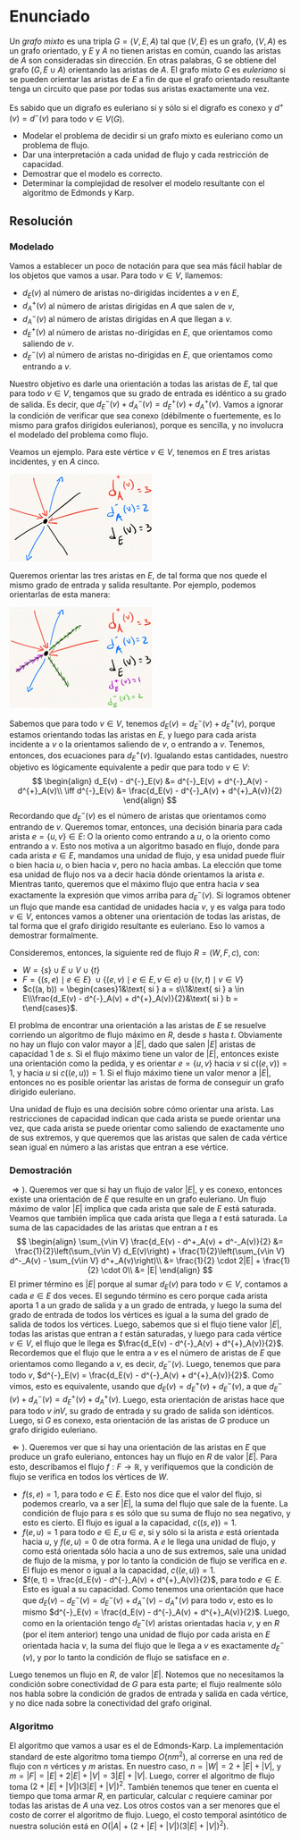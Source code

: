 # Enunciado

Un _grafo mixto_ es una tripla $G = (V, E, A)$ tal que $(V, E)$ es un grafo, $(V, A)$ es un grafo orientado, y $E$ y $A$ no tienen aristas en común, cuando las aristas de $A$ son consideradas sin dirección. En otras palabras, G se obtiene del grafo $(G, E \cup A)$ orientando las aristas de $A$. El grafo mixto $G$ es _euleriano_ si se pueden orientar las aristas de $E$ a fin de que el grafo orientado resultante tenga un circuito que pase por todas sus aristas exactamente una vez.

Es sabido que un digrafo es euleriano si y sólo si el digrafo es conexo y $d^+(v) = d^-(v)$ para todo $v \in V(G)$.

* Modelar el problema de decidir si un grafo mixto es euleriano como un problema de flujo.
* Dar una interpretación a cada unidad de flujo y cada restricción de capacidad. 
* Demostrar que el modelo es correcto. 
* Determinar la complejidad de resolver el modelo resultante con el algoritmo de Edmonds y Karp.

## Resolución

### Modelado

Vamos a establecer un poco de notación para que sea más fácil hablar de los objetos que vamos a usar. Para todo $v \in V$, llamemos:

* $d_E(v)$ al número de aristas no-dirigidas incidentes a $v$ en $E$,
* $d^{+}_A(v)$ al número de aristas dirigidas en $A$ que salen de $v$,
* $d^{-}_A(v)$ al número de aristas dirigidas en $A$ que llegan a $v$.
* $d^{+}_E(v)$ al número de aristas no-dirigidas en $E$, que orientamos como saliendo de $v$.
* $d^{-}_E(v)$ al número de aristas no-dirigidas en $E$, que orientamos como entrando a $v$.

Nuestro objetivo es darle una orientación a todas las aristas de $E$, tal que para todo $v \in V$, tengamos que su grado de entrada es idéntico a su grado de salida. Es decir, que $d^{-}_E(v) + d^{-}_A(v) = d^{+}_E(v) + d^{+}_A(v)$. Vamos a ignorar la condición de verificar que sea conexo (débilmente o fuertemente, es lo mismo para grafos dirigidos eulerianos), porque es sencilla, y no involucra el modelado del problema como flujo.

Veamos un ejemplo. Para este vértice $v \in V$, tenemos en $E$ tres aristas incidentes, y en $A$ cinco.

<img src="./GrafoMixtoEuleriano_1.jpg" alt="GrafoMixtoEuleriano_1" style="zoom: 25%;" />

Queremos orientar las tres aristas en $E$, de tal forma que nos quede el mismo grado de entrada y salida resultante. Por ejemplo, podemos orientarlas de esta manera:

<img src="./GrafoMixtoEuleriano_2.jpg" alt="GrafoMixtoEuleriano_2" style="zoom: 25%;" />

Sabemos que para todo $v \in V$, tenemos $d_E(v) = d^{-}_E(v) + d^{+}_E(v)$, porque estamos orientando todas las aristas en $E$, y luego para cada arista incidente a $v$ o la orientamos saliendo de $v$, o entrando a $v$. Tenemos, entonces, dos ecuaciones para $d^{+}_E(v)$. Igualando estas cantidades, nuestro objetivo es lógicamente equivalente a pedir que para todo $v \in V$:
$$
\begin{align}
d_E(v) - d^{-}_E(v) &= d^{-}_E(v) + d^{-}_A(v) - d^{+}_A(v)\\
\iff d^{-}_E(v) &= \frac{d_E(v) - d^{-}_A(v) + d^{+}_A(v)}{2}
\end{align}
$$
Recordando que $d^{-}_E(v)$ es el número de aristas que orientamos como entrando de $v$. Queremos tomar, entonces, una decisión binaria para cada arista $e = \{u, v\} \in E$: O la oriento como entrando a $u$, o la oriento como entrando a $v$. Esto nos motiva a un algoritmo basado en flujo, donde para cada arista $e \in E$, mandamos una unidad de flujo, y esa unidad puede fluir o bien hacia $u$, o bien hacia $v$, pero no hacia ambas. La elección que tome esa unidad de flujo nos va a decir hacia dónde orientamos la arista $e$. Mientras tanto, queremos que el máximo flujo que entra hacia $v$ sea exactamente la expresión que vimos arriba para $d^{-}_E(v)$. Si logramos obtener un flujo que mande esa cantidad de unidades hacia $v$, y es valga para todo $v \in V$, entonces vamos a obtener una orientación de todas las aristas, de tal forma que el grafo dirigido resultante es euleriano. Eso lo vamos a demostrar formalmente.

Consideremos, entonces, la siguiente red de flujo $R = (W, F, c$), con:

* $W = \{s\} \cup E \cup V \cup \{t\}$
* $F = \{(s, e) \mid e \in E\}\ \cup \{(e, v) \mid e \in E, v \in e\} \cup \{(v, t) \mid v \in V\}$
* $c((a, b)) = \begin{cases}1&\text{ si } a = s\\1&\text{ si } a \in E\\\frac{d_E(v) - d^{-}_A(v) + d^{+}_A(v)}{2}&\text{ si } b = t\end{cases}$.

El problma de encontrar una orientación a las aristas de $E$ se resuelve corriendo un algoritmo de flujo máximo en $R$, desde $s$ hasta $t$. Obviamente no hay un flujo con valor mayor a $|E|$, dado que salen $|E|$ aristas de capacidad $1$ de $s$. Si el flujo máximo tiene un valor de $|E|$, entonces existe una orientación como la pedida, y es orientar $e = \{u, v\}$ hacia $v$ si $c((e, v)) = 1$, y hacia $u$ si $c((e, u)) = 1$. Si el flujo máximo tiene un valor menor a $|E|$, entonces no es posible orientar las aristas de forma de conseguir un grafo dirigido euleriano.

Una unidad de flujo es una decisión sobre cómo orientar una arista. Las restricciones de capacidad indican que cada arista se puede orientar una vez, que cada arista se puede orientar como saliendo de exactamente uno de sus extremos, y que queremos que las aristas que salen de cada vértice sean igual en número a las aristas que entran a ese vértice.

### Demostración

$\Rightarrow)$. Queremos ver que si hay un flujo de valor $|E|$, y es conexo, entonces existe una orientación de $E$ que resulte en un grafo euleriano. Un flujo máximo de valor $|E|$ implica que cada arista que sale de $E$ está saturada. Veamos que también implica que cada arista que llega a $t$ está saturada. La suma de las capacidades de las aristas que entran a $t$ es
$$
\begin{align}
\sum_{v\in V} \frac{d_E(v) - d^+_A(v) + d^-_A(v)}{2} &= \frac{1}{2}\left(\sum_{v\in V} d_E(v)\right) + \frac{1}{2}\left(\sum_{v\in V}  d^-_A(v) - \sum_{v\in V} d^+_A(v)\right)\\
&= \frac{1}{2} \cdot 2|E| + \frac{1}{2} \cdot 0\\
&= |E|
\end{align}
$$
El primer término es $|E|$ porque al sumar $d_E(v)$ para todo $v \in V$, contamos a cada $e \in E$ dos veces. El segundo término es cero porque cada arista aporta 1 a un grado de salida y a un grado de entrada, y luego la suma del grado de entrada de todos los vértices es igual a la suma del grado de salida de todos los vértices.
Luego, sabemos que si el flujo tiene valor $|E|$, todas las aristas que entran a $t$ están saturadas, y luego para cada vértice $v \in V$, el flujo que le llega es $\frac{d_E(v) - d^{-}_A(v) + d^{+}_A(v)}{2}$. Recordemos que el flujo que le entra a $v$ es el número de aristas de $E$ que orientamos como llegando a $v$, es decir, $d^{-}_E(v)$. Luego, tenemos que para todo $v$, $d^{-}_E(v) = \frac{d_E(v) - d^{-}_A(v) + d^{+}_A(v)}{2}$. Como vimos, esto es equivalente, usando que $d_E(v) = d^+_E(v) + d^-_E(v)$, a que $d^{-}_E(v) + d^{-}_A(v) = d^{+}_E(v) + d^{+}_A(v)$. Luego, esta orientación de aristas hace que para todo $v \ in V$, su grado de entrada y su grado de salida son idénticos.
Luego, si $G$ es conexo, esta orientación de las aristas de $G$ produce un grafo dirigido euleriano.

$\Leftarrow)$. Queremos ver que si hay una orientación de las aristas en $E$ que produce un grafo euleriano, entonces hay un flujo en $R$ de valor $|E|$. Para esto, describamos el flujo $f:F \to \mathbb{R}$, y verifiquemos que la condición de flujo se verifica en todos los vértices de $W$.

* $f(s, e) = 1$, para todo $e \in E$. Esto nos dice que el valor del flujo, si podemos crearlo, va a ser $|E|$, la suma del flujo que sale de la fuente. La condición de flujo para $s$ es sólo que su suma de flujo no sea negativo, y esto es cierto. El flujo es igual a la capacidad, $c((s, e)) = 1$.
* $f(e, u) = 1$ para todo $e \in E, u \in e$, si y sólo si la arista $e$ está orientada hacia $u$, y $f(e, u) = 0$ de otra forma. A $e$ le llega una unidad de flujo, y como está orientada sólo hacia a uno de sus extremos, sale una unidad de flujo de la misma, y por lo tanto la condición de flujo se verifica en $e$. El flujo es menor o igual a la capacidad, $c((e, u)) = 1$.
* $f(e, t) = \frac{d_E(v) - d^{-}_A(v) + d^{+}_A(v)}{2}$, para todo $e \in E$. Esto es igual a su capacidad. Como tenemos una orientación que hace que $d_E(v) - d^{-}_E(v) = d^{-}_E(v) + d^{-}_A(v) - d^{+}_A(v)$ para todo $v$, esto es lo mismo $d^{-}_E(v) = \frac{d_E(v) - d^{-}_A(v) + d^{+}_A(v)}{2}$. Luego, como en la orientación tengo $d^-_E(v)$ aristas orientadas hacia $v$, y en $R$ (por el item anterior) tengo una unidad de flujo por cada arista en $E$ orientada hacia $v$, la suma del flujo que le llega a $v$ es exactamente $d^-_E(v)$, y por lo tanto la condición de flujo se satisface en $e$.

Luego tenemos un flujo en $R$, de valor $|E|$.
Notemos que no necesitamos la condición sobre conectividad de $G$ para esta parte; el flujo realmente sólo nos habla sobre la condición de grados de entrada y salida en cada vértice, y no dice nada sobre la conectividad del grafo original.

### Algoritmo

El algoritmo que vamos a usar es el de Edmonds-Karp. La implementación standard de este algoritmo toma tiempo $O(nm^2)$, al correrse en una red de flujo con $n$ vértices y $m$ aristas. En nuestro caso, $n = |W| = 2 + |E| + |V|$, y $m = |F| = |E| + 2|E| + |V| = 3|E| + |V|$. Luego, correr el algoritmo de flujo toma $(2 + |E| + |V|)(3|E| + |V|)^2$. También tenemos que tener en cuenta el tiempo que toma armar $R$, en particular, calcular $c$ requiere caminar por todas las aristas de $A$ una vez. Los otros costos van a ser menores que el costo de correr el algoritmo de flujo. Luego, el costo temporal asintótico de nuestra solución está en $O(|A| + (2 + |E| + |V|)(3|E| + |V|)^2)$.

